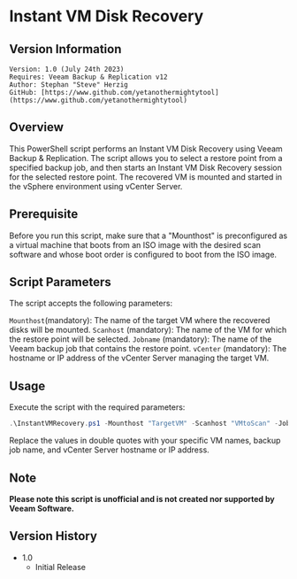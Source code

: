 # Instant VM Disk Recovery

## Version Information
~~~~
Version: 1.0 (July 24th 2023)
Requires: Veeam Backup & Replication v12 
Author: Stephan "Steve" Herzig 
GitHub: [https://www.github.com/yetanothermightytool](https://www.github.com/yetanothermightytool)
~~~~

## Overview

This PowerShell script performs an Instant VM Disk Recovery using Veeam Backup & Replication. The script allows you to select a restore point from a specified backup job, and then starts an Instant VM Disk Recovery session for the selected restore point. The recovered VM is mounted and started in the vSphere environment using vCenter Server.

## Prerequisite

Before you run this script, make sure that a "Mounthost" is preconfigured as a virtual machine that boots from an ISO image with the desired scan software and whose boot order is configured to boot from the ISO image.

## Script Parameters

The script accepts the following parameters:

`Mounthost`(mandatory): The name of the target VM where the recovered disks will be mounted.
`Scanhost` (mandatory): The name of the VM for which the restore point will be selected.
`Jobname`  (mandatory): The name of the Veeam backup job that contains the restore point.
`vCenter`  (mandatory): The hostname or IP address of the vCenter Server managing the target VM.

## Usage

Execute the script with the required parameters:

```powershell
.\InstantVMRecovery.ps1 -Mounthost "TargetVM" -Scanhost "VMtoScan" -Jobname "BackupJob" -vCenter "vCenterServer"
```

Replace the values in double quotes with your specific VM names, backup job name, and vCenter Server hostname or IP address.

## Note

**Please note this script is unofficial and is not created nor supported by Veeam Software.**

## Version History

* 1.0
    * Initial Release
